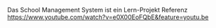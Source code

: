 Das School Management System ist ein Lern-Projekt
Referenz https://www.youtube.com/watch?v=e0X00EoFQbE&feature=youtu.be

